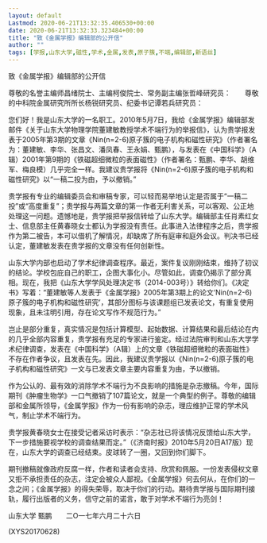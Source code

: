 ```yaml
---
layout: default
Lastmod: 2020-06-21T13:32:35.406530+00:00
date: 2020-06-21T13:32:33.323484+00:00
title: "致《金属学报》编辑部的公开信"
author: ""
tags: [学报,山东大学,磁性,学术,金属,发表,原子簇,不端,编辑部,新语丝]
---
```


致《金属学报》编辑部的公开信

尊敬的名誉主编师昌绪院士、主编柯俊院士、常务副主编张哲峰研究员：　　尊敬的中科院金属研究所所长杨锐研究员、纪委书记谭若兵研究员：

您们好！我是山东大学的一名职工。2010年5月7日，我给《金属学报》编辑部发邮件《关于山东大学物理学院董建敏教授学术不端行为的举报信》，认为贵学报发表于2005年第3期的文章《Nin(n=2-6)原子簇的电子机构和磁性研究》（作者署名为：董建敏、李华、张昌文、潘凤春、王永娟、甄鹏），与发表在《中国科学》（A辑）2001年第9期的《铁磁超细微粒的表面磁性》（作者署名：甄鹏、李华、胡维军、梅良模）几乎完全一样。我建议贵学报将《Nin(n=2-6)原子簇的电子机构和磁性研究》以“一稿二投为由，予以撤销。”

贵学报有专业的编辑委员会和审稿专家，可以轻而易举地认定是否属于“一稿二投”或“高度重复”；贵学报与两篇文章的第一作者无利害关系，可以客观、公正地处理这一问题。遗憾地是，贵学报把举报信转给了山东大学。编辑部主任肖素红女士、信息部主任黄春晓女士都认为学报没有责任。此事进入法律程序之后，贵学报作为第二被告，本可以借机了解情况，却缺席了所有庭审和庭外会议。判决书已经认定，董建敏发表在贵学报的文章没有任何创新性。

山东大学内部也启动了学术纪律调查程序。最近，案件复议刚刚结束，维持了初议的结论。学校包庇自己的职工，企图大事化小。尽管如此，调查仍揭示了部分真相。现在，我把《山东大学学风处理决定书（2014-003号）》转给你们。《决定书》写着：“董建敏等人发表于《金属学报》2005年第3期上的论文‘Nin(n=2-6)原子簇的电子机构和磁性研究’，其部分图标与该课题组已发表论文，有重复使用现象，且未注明引用，存在论文写作不规范行为。”

岂止是部分重复，真实情况是包括计算模型、起始数据、计算结果和最后结论在内的几乎全部内容重复，贵学报有充足的专家进行鉴定。经过法院审判和山东大学学术纪律调查，发表在《中国科学》（A辑）上的文章《铁磁超细微粒的表面磁性》不存在作者争议，且发表在先。因此，我建议贵学报以《Nin(n=2-6)原子簇的电子机构和磁性研究》一文与已发表文章主要内容重复为由，予以撤销。

作为公认的、最有效的消除学术不端行为不良影响的措施是杂志撤稿。今年，国际期刊《肿瘤生物学》一口气撤销了107篇论文，就是一个典型的例子。尊敬的编辑部和金属所领导，《金属学报》作为一份有影响的杂志，理应维护正常的学术风气，制止学术不端行为。

贵学报黄春晓女士在接受记者采访时表示：“杂志社已将该情况反馈给山东大学，下一步措施要视学校的调查结果而定。”（《济南时报》2010年5月20日A17版）现在，山东大学的调查已经结束。皮球转了一圈，又回到你们脚下。

期刊撤稿就像政府反腐一样，作者和读者会支持、欣赏和佩服。一份发表侵权文章又拒不承担责任的杂志，注定会被众人鄙视。《金属学报》何去何从，在你们的一念之间；《金属学报》的得失荣辱，取决于你们的行动。期待贵学报与国际期刊接轨，履行出版者的义务，信守之前的诺言，敢于对学术不端行为亮剑！

山东大学  甄鹏　　二O一七年六月二十六日

(XYS20170628)


